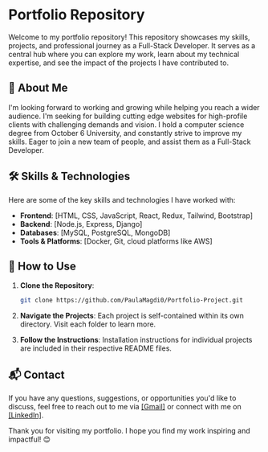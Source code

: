 # Portfolio Repository

Welcome to my portfolio repository! This repository showcases my skills, projects, and professional journey as a Full-Stack Developer. It serves as a central hub where you can explore my work, learn about my technical expertise, and see the impact of the projects I have contributed to.

## 📜 About Me
I'm looking forward to working and growing while helping you reach a wider audience. I'm seeking for building cutting edge websites for high-profile clients with challenging demands and vision. I hold a computer science degree from October 6 University, and constantly strive to improve my skills. Eager to join a new team of people, and assist them as a Full-Stack Developer.

## 🛠️ Skills & Technologies
Here are some of the key skills and technologies I have worked with:

- **Frontend**: [HTML, CSS, JavaScript, React, Redux, Tailwind, Bootstrap]
- **Backend**: [Node.js, Express, Django]
- **Databases**: [MySQL, PostgreSQL, MongoDB]
- **Tools & Platforms**: [Docker, Git, cloud platforms like AWS]

## 📄 How to Use
1. **Clone the Repository**:

   ```bash
   git clone https://github.com/PaulaMagdi0/Portfolio-Project.git
   ```
2. **Navigate the Projects**: Each project is self-contained within its own directory. Visit each folder to learn more.
3. **Follow the Instructions**: Installation instructions for individual projects are included in their respective README files.

## 📬 Contact
If you have any questions, suggestions, or opportunities you'd like to discuss, feel free to reach out to me via [\[Gmail\]](paulamagdy665@gmail.com) or connect with me on [\[LinkedIn\]](https://www.linkedin.com/in/paula-magdy/).

Thank you for visiting my portfolio. I hope you find my work inspiring and impactful! 😊